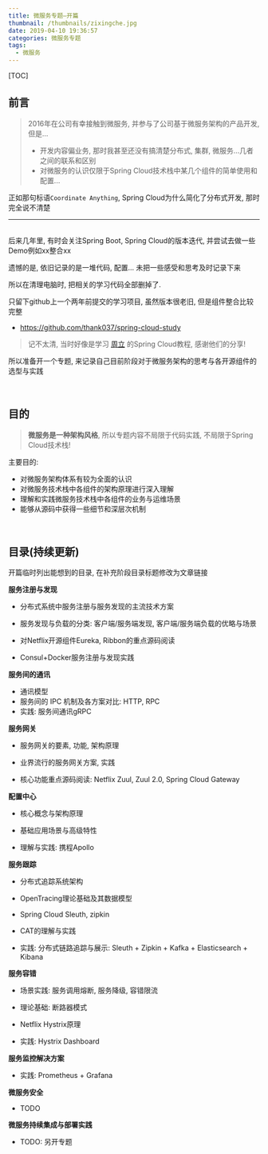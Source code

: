 ```yaml
---
title: 微服务专题—开篇
thumbnail: /thumbnails/zixingche.jpg
date: 2019-04-10 19:36:57
categories: 微服务专题
tags:
  - 微服务
---
```


[TOC]

## 前言

> 2016年在公司有幸接触到微服务, 并参与了公司基于微服务架构的产品开发, 但是...
> <!-- more -->
> - 开发内容偏业务, 那时我甚至还没有搞清楚分布式, 集群, 微服务...几者之间的联系和区别
> - 对微服务的认识仅限于Spring Cloud技术栈中某几个组件的简单使用和配置...

正如那句标语`Coordinate Anything`, Spring Cloud为什么简化了分布式开发, 那时完全说不清楚

---

<br>
后来几年里, 有时会关注Spring Boot, Spring Cloud的版本迭代, 并尝试去做一些Demo例如xx整合xx

遗憾的是, 依旧记录的是一堆代码, 配置... 未把一些感受和思考及时记录下来

所以在清理电脑时, 把相关的学习代码全部删掉了.

只留下github上一个两年前提交的学习项目, 虽然版本很老旧, 但是组件整合比较完整

- https://github.com/thank037/spring-cloud-study

> 记不太清, 当时好像是学习 [周立](http://www.itmuch.com/) 的Spring Cloud教程, 感谢他们的分享!

所以准备开一个专题, 来记录自己目前阶段对于微服务架构的思考与各开源组件的选型与实践

<br>

## 目的

> **微服务是一种架构风格**, 所以专题内容不局限于代码实践, 不局限于Spring Cloud技术栈!

主要目的:

- 对微服务架构体系有较为全面的认识
- 对微服务技术栈中各组件的架构原理进行深入理解
- 理解和实践微服务技术栈中各组件的业务与运维场景
- 能够从源码中获得一些细节和深层次机制 

<br>

## 目录(持续更新)

开篇临时列出能想到的目录, 在补充阶段目录标题修改为文章链接

**服务注册与发现**

- 分布式系统中服务注册与服务发现的主流技术方案

- 服务发现与负载的分类: 客户端/服务端发现, 客户端/服务端负载的优略与场景

- 对Netflix开源组件Eureka, Ribbon的重点源码阅读

- Consul+Docker服务注册与发现实践


**服务间的通讯**

- 通讯模型
- 服务间的 IPC 机制及各方案对比: HTTP, RPC
- 实践: 服务间通讯gRPC


**服务网关**

- 服务网关的要素, 功能, 架构原理

- 业界流行的服务网关方案, 实践

- 核心功能重点源码阅读: Netflix Zuul, Zuul 2.0, Spring Cloud Gateway


**配置中心**

- 核心概念与架构原理

- 基础应用场景与高级特性

- 理解与实践: 携程Apollo


**服务跟踪**

- 分布式追踪系统架构

- OpenTracing理论基础及其数据模型

- Spring Cloud Sleuth, zipkin

- CAT的理解与实践

- 实践: 分布式链路追踪与展示: Sleuth + Zipkin + Kafka + Elasticsearch + Kibana


**服务容错**

- 场景实践: 服务调用熔断, 服务降级, 容错限流

- 理论基础: 断路器模式

- Netflix Hystrix原理

- 实践: Hystrix Dashboard


**服务监控解决方案**

- 实践: Prometheus + Grafana


**微服务安全**

- TODO 


**微服务持续集成与部署实践**

- TODO: 另开专题